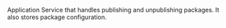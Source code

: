 Application Service that handles publishing and unpublishing packages. It also stores package configuration.